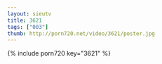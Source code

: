 ```yaml
--- 
layout: sieutv
title: 3621
tags: ["003"]
thumb: http://porn720.net/video/3621/poster.jpg
---
```

{% include porn720 key="3621" %} 
